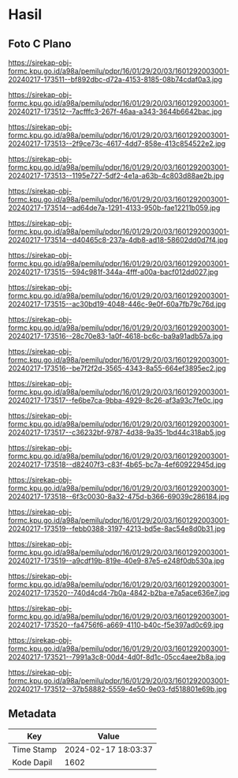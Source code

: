 # Hasil

## Foto C Plano

https://sirekap-obj-formc.kpu.go.id/a98a/pemilu/pdpr/16/01/29/20/03/1601292003001-20240217-173511--bf892dbc-d72a-4153-8185-08b74cdaf0a3.jpg

https://sirekap-obj-formc.kpu.go.id/a98a/pemilu/pdpr/16/01/29/20/03/1601292003001-20240217-173512--7acfffc3-267f-46aa-a343-3644b6642bac.jpg

https://sirekap-obj-formc.kpu.go.id/a98a/pemilu/pdpr/16/01/29/20/03/1601292003001-20240217-173513--2f9ce73c-4617-4dd7-858e-413c854522e2.jpg

https://sirekap-obj-formc.kpu.go.id/a98a/pemilu/pdpr/16/01/29/20/03/1601292003001-20240217-173513--1195e727-5df2-4e1a-a63b-4c803d88ae2b.jpg

https://sirekap-obj-formc.kpu.go.id/a98a/pemilu/pdpr/16/01/29/20/03/1601292003001-20240217-173514--ad64de7a-1291-4133-950b-fae12211b059.jpg

https://sirekap-obj-formc.kpu.go.id/a98a/pemilu/pdpr/16/01/29/20/03/1601292003001-20240217-173514--d40465c8-237a-4db8-ad18-58602dd0d7f4.jpg

https://sirekap-obj-formc.kpu.go.id/a98a/pemilu/pdpr/16/01/29/20/03/1601292003001-20240217-173515--594c981f-344a-4fff-a00a-bacf012dd027.jpg

https://sirekap-obj-formc.kpu.go.id/a98a/pemilu/pdpr/16/01/29/20/03/1601292003001-20240217-173515--ac30bd19-4048-446c-9e0f-60a7fb79c76d.jpg

https://sirekap-obj-formc.kpu.go.id/a98a/pemilu/pdpr/16/01/29/20/03/1601292003001-20240217-173516--28c70e83-1a0f-4618-bc6c-ba9a91adb57a.jpg

https://sirekap-obj-formc.kpu.go.id/a98a/pemilu/pdpr/16/01/29/20/03/1601292003001-20240217-173516--be7f2f2d-3565-4343-8a55-664ef3895ec2.jpg

https://sirekap-obj-formc.kpu.go.id/a98a/pemilu/pdpr/16/01/29/20/03/1601292003001-20240217-173517--fe6be7ca-9bba-4929-8c26-af3a93c7fe0c.jpg

https://sirekap-obj-formc.kpu.go.id/a98a/pemilu/pdpr/16/01/29/20/03/1601292003001-20240217-173517--c36232bf-9787-4d38-9a35-1bd44c318ab5.jpg

https://sirekap-obj-formc.kpu.go.id/a98a/pemilu/pdpr/16/01/29/20/03/1601292003001-20240217-173518--d82407f3-c83f-4b65-bc7a-4ef60922945d.jpg

https://sirekap-obj-formc.kpu.go.id/a98a/pemilu/pdpr/16/01/29/20/03/1601292003001-20240217-173518--6f3c0030-8a32-475d-b366-69039c286184.jpg

https://sirekap-obj-formc.kpu.go.id/a98a/pemilu/pdpr/16/01/29/20/03/1601292003001-20240217-173519--febb0388-3197-4213-bd5e-8ac54e8d0b31.jpg

https://sirekap-obj-formc.kpu.go.id/a98a/pemilu/pdpr/16/01/29/20/03/1601292003001-20240217-173519--a9cdf19b-819e-40e9-87e5-e248f0db530a.jpg

https://sirekap-obj-formc.kpu.go.id/a98a/pemilu/pdpr/16/01/29/20/03/1601292003001-20240217-173520--740d4cd4-7b0a-4842-b2ba-e7a5ace636e7.jpg

https://sirekap-obj-formc.kpu.go.id/a98a/pemilu/pdpr/16/01/29/20/03/1601292003001-20240217-173520--fa4756f6-a669-4110-b40c-f5e397ad0c69.jpg

https://sirekap-obj-formc.kpu.go.id/a98a/pemilu/pdpr/16/01/29/20/03/1601292003001-20240217-173521--7991a3c8-00d4-4d0f-8d1c-05cc4aee2b8a.jpg

https://sirekap-obj-formc.kpu.go.id/a98a/pemilu/pdpr/16/01/29/20/03/1601292003001-20240217-173512--37b58882-5559-4e50-9e03-fd518801e69b.jpg


## Metadata

| Key        | Value               |
| ---------- | ------------------- |
| Time Stamp | 2024-02-17 18:03:37 |
| Kode Dapil | 1602                |



